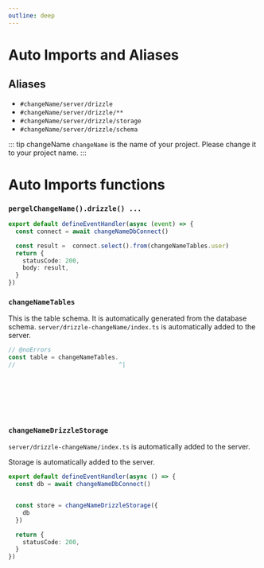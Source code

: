```yaml
---
outline: deep
---
```


# Auto Imports and Aliases

## Aliases

- `#changeName/server/drizzle`
- `#changeName/server/drizzle/**`
- `#changeName/server/drizzle/storage`
- `#changeName/server/drizzle/schema`

<!-- automd:changeName -->

::: tip changeName
`changeName` is the name of your project. Please change it to your project name.
:::

<!-- /automd -->

# Auto Imports functions

### `pergelChangeName().drizzle() ...`

```ts twoslash [server/api/getUsers.ts]
export default defineEventHandler(async (event) => {
  const connect = await changeNameDbConnect()

  const result =  connect.select().from(changeNameTables.user)
  return {
    statusCode: 200,
    body: result,
  }
})
```

### `changeNameTables` 

This is the table schema. It is automatically generated from the database schema. `server/drizzle-changeName/index.ts` is automatically added to the server.

```ts twoslash [server/utils/test.ts]
// @noErrors
const table = changeNameTables.
//                             ^|
```

&nbsp;

&nbsp;

&nbsp;

### `changeNameDrizzleStorage`

`server/drizzle-changeName/index.ts` is automatically added to the server.

Storage is automatically added to the server.

```ts twoslash [server/api/getUsers.ts]
export default defineEventHandler(async () => {
  const db = await changeNameDbConnect()


  const store = changeNameDrizzleStorage({
    db
  })

  return {
    statusCode: 200,
  }
})
```